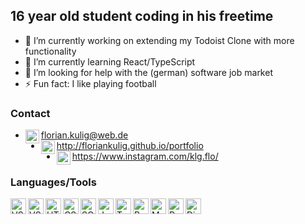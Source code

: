 ## 16 year old student coding in his freetime

- 🔭 I’m currently working on extending my Todoist Clone with more functionality
- 🌱 I’m currently learning React/TypeScript
- 🤔 I’m looking for help with the (german) software job market
- ⚡ Fun fact: I like playing football

### Contact

- <img align="left" alt="E-Mail" width="22px" src="https://image.flaticon.com/icons/svg/80/80599.svg"> florian.kulig@web.de
- <img align="left" alt="Website" width="22px" src="https://cdn4.iconfinder.com/data/icons/web-pages-seo/512/33-512.png">http://floriankulig.github.io/portfolio
- <img align="left" alt="Instagram" width="22px" src="https://cdn.icon-icons.com/icons2/1898/PNG/512/instagram_121064.png">https://www.instagram.com/klg.flo/

### Languages/Tools

<img align="left" alt="VSCode" width="25px" src="https://upload.wikimedia.org/wikipedia/commons/thumb/9/9a/Visual_Studio_Code_1.35_icon.svg/256px-Visual_Studio_Code_1.35_icon.svg.png">
<img align="left" alt="VSCode" width="25px" src="https://upload.wikimedia.org/wikipedia/commons/thumb/3/3f/Git_icon.svg/97px-Git_icon.svg.png">
<img align="left" alt="HTML5" width="25px" src="https://cdn.icon-icons.com/icons2/2107/PNG/512/file_type_html_icon_130541.png">
<img align="left" alt="CSS3" width="25px" src="https://cdn4.iconfinder.com/data/icons/iconsimple-programming/512/css-512.png">
<img align="left" alt="SCSS" width="25px" src="https://d2eip9sf3oo6c2.cloudfront.net/tags/images/000/001/057/full/scsslogo.png">
<img align="left" alt="JavaScript" width="25px" src="https://cdn.icon-icons.com/icons2/2108/PNG/512/javascript_icon_130900.png">
<img align="left" alt="TypeScript" width="25px" src="https://cdn.iconscout.com/icon/free/png-512/typescript-1174965.png">
<img align="left" alt="React" width="25px" src="https://icons-for-free.com/iconfiles/png/512/design+development+facebook+framework+mobile+react+icon-1320165723839064798.png">
<img align="left" alt="MaterialUI" width="25px" src="https://material-ui.com/static/logo.png">
<img align="left" alt="Python" width="25px" src="https://cdn.icon-icons.com/icons2/1508/PNG/512/python_104451.png">
<img align="left" alt="Django" width="25px" src="https://cdn.icon-icons.com/icons2/2415/PNG/512/django_original_logo_icon_146559.png">


